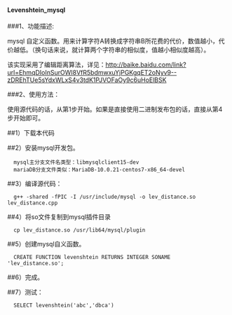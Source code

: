 #### Levenshtein_mysql
###1、功能描述:

mysql 自定义函数。用来计算字符A转换成字符串B所花费的代价，数值越小，代价越低。（换句话来说，就计算两个字符串的相似度，值越小相似度越高）。

该实现采用了编辑距离算法，详见：http://baike.baidu.com/link?url=EhmqDIoInSurOWI8VfR5bdmwxuYjPGKgqET2oNyv9--zDREhTUe5sYdxWLxS4v3tdK1PJVOFaOy9c6uHoElBSK

###2、使用方法：

  使用源代码的话，从第1步开始。如果是直接使用二进制发布包的话，直接从第4步开始即可。

  ##1）下载本代码

  ##2）安装mysql开发包。

      mysql主分支文件名类型：libmysqlclient15-dev
      mariaDB分支文件类似：MariaDB-10.0.21-centos7-x86_64-devel

  ##3）编译源代码：

      g++ -shared -fPIC -I /usr/include/mysql -o lev_distance.so lev_distance.cpp 

  ##4）将so文件复制到mysql插件目录

      cp lev_distance.so /usr/lib64/mysql/plugin

  ##5）创建mysql自义函数。

      CREATE FUNCTION levenshtein RETURNS INTEGER SONAME 'lev_distance.so';

  ##6）完成。
  
  ##7）测试：

      SELECT levenshtein('abc','dbca')
      

